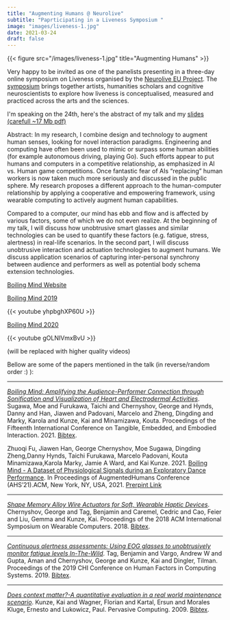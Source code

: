 ```yaml
---
title: "Augmenting Humans @ Neurolive"
subtitle: "Paprticipating in a Liveness Symposium "
image: "images/liveness-1.jpg"
date: 2021-03-24
draft: false
---
```


{{< figure src="/images/liveness-1.jpg" title="Augmenting Humans" >}}



Very happy to be invited as one of the panelists presenting in a three-day online symposium on Liveness organised by the [Neurolive EU Project](https://neurolive.info/About). The [symposium](https://www.eventbrite.com/e/liveness-symposium-tickets-141701857069) brings together artists, humanities scholars and cognitive neuroscientists to explore how liveness is conceptualised, measured and practiced across the arts and the sciences.

I'm speaking on the 24th, here's the abstract of my talk and my [slides (carefull ~17 Mb pdf)](http://kaikunze.de/files/liveness2021-kai.pdf)

Abstract:
In my research, I combine design and technology to augment human senses, looking for novel interaction paradigms.
Engineering and computing have often been used to mimic or surpass some human abilities (for example autonomous driving, playing Go). Such efforts appear to put humans and computers in a competitive relationship, as emphasized in AI vs. Human game competitions. Once fantastic fear of AIs “replacing” human workers is now taken much more seriously and discussed in the public sphere. My research proposes a different approach to the human-computer relationship by applying a cooperative and empowering framework, using wearable computing to actively augment human capabilities.

Compared to a computer, our mind has ebb and flow and is affected by various factors, some of which we do not even realize.
At the beginning of my talk, I will discuss how unobtrusive smart glasses and similar technologies can be used
to quantify these factors (e.g. fatigue, stress, alertness) in real-life scenarios. In the second part, I will discuss unobtrusive interaction and actuation technologies to augment humans. We discuss application scenarios of capturing inter-personal synchrony between audience and performers as well as potential body schema extension technologies.




[Boiling Mind Website](http://boiling-mind.org/)

[Boiling Mind 2019](https://www.youtube.com/watch?v=yhpbghXP60U)

{{< youtube yhpbghXP60U >}}

[Boiling Mind 2020](https://www.youtube.com/watch?v=gOLNIVmxBvU)

{{< youtube gOLNIVmxBvU >}}

(will be replaced with higher quality videos)

Bellow are some of the papers mentioned in the talk (in reverse/random order :) ):

***
[_Boiling Mind: Amplifying the Audience-Performer Connection through Sonification and Visualization of Heart and Electrodermal Activities_](/papers/pdf/sugawa2021boiling.pdf). Sugawa, Moe and Furukawa, Taichi and Chernyshov, George and Hynds, Danny and Han, Jiawen and Padovani, Marcelo and Zheng, Dingding and Marky, Karola and Kunze, Kai and Minamizawa, Kouta. Proceedings of the Fifteenth International Conference on Tangible, Embedded, and Embodied Interaction. 2021. [Bibtex](/papers/bib/sugawa2021boiling.bib).

Zhuoqi Fu, Jiawen Han, George Chernyshov, Moe Sugawa, Dingding Zheng,Danny Hynds, Taichi Furukawa, Marcelo Padovani, Kouta Minamizawa,Karola Marky, Jamie A Ward, and Kai Kunze. 2021. [Boiling Mind - A Dataset of Physiological Signals during an Exploratory Dance Performance](http://boiling-mind.org/papers/ahs2021boiling.pdf). In Proceedings of AugmentedHumans Conference (AHS’21).ACM, New York, NY, USA, 2021.
[Prerpint Link](http://boiling-mind.org/papers/ahs2021boiling.pdf)

***
[_Shape Memory Alloy Wire Actuators for Soft, Wearable Haptic Devices_](/papers/pdf/chernyshov2018shape.pdf). Chernyshov, George and Tag, Benjamin and Caremel, Cedric and Cao, Feier and Liu, Gemma and Kunze, Kai. Proceedings of the 2018 ACM International Symposium on Wearable Computers. 2018. [Bibtex](/papers/bib/chernyshov2018shape.bib).


***
[_Continuous alertness assessments: Using EOG glasses to unobtrusively monitor fatigue levels In-The-Wild_](/papers/pdf/tag2019continuous.pdf). Tag, Benjamin and Vargo, Andrew W and Gupta, Aman and Chernyshov, George and Kunze, Kai and Dingler, Tilman. Proceedings of the 2019 CHI Conference on Human Factors in Computing Systems. 2019. [Bibtex](/papers/bib/tag2019continuous.bib).

***
[_Does context matter?-A quantitative evaluation in a real world maintenance scenario_](/papers/pdf/kunze2009does.pdf). Kunze, Kai and Wagner, Florian and Kartal, Ersun and Morales Kluge, Ernesto and Lukowicz, Paul. Pervasive Computing. 2009. [Bibtex](/papers/bib/kunze2009does.bib).